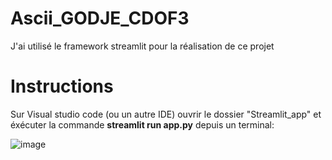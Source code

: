 # Ascii_GODJE_CDOF3
J'ai utilisé le framework streamlit pour la réalisation de ce projet
# Instructions 
Sur Visual studio code (ou un autre IDE) ouvrir le dossier "Streamlit_app" et éxécuter la commande **streamlit run app.py** depuis un terminal:

![image](https://github.com/NadiaKlos/Ascii_Art_Generetor_GODJE_CDOF3/assets/117841779/38b32d52-b379-47be-9db8-841acf85d7a8)
